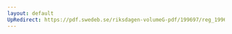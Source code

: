 ```yaml
---
layout: default
UpRedirect: https://pdf.swedeb.se/riksdagen-volumeG-pdf/199697/reg_199697/reg_199697_0262.pdf
---
```


